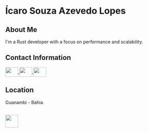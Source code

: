 # Ícaro Souza Azevedo Lopes

## About Me
I'm a Rust developer with a focus on performance and scalability.

## Contact Information
<a href="https://t.me/icarors" target="_blank">
  <img align="center" height="30" width="40" src="https://img.icons8.com/?size=1x&id=9R1sV3QvY18K&format=png"/>
</a>

<a href="https://www.linkedin.com/in/%C3%ADcaro-lopes-854705217/" target="_blank">
  <img align="center" height="30" width="40" src="https://cdn.jsdelivr.net/gh/devicons/devicon/icons/linkedin/linkedin-plain.svg"/>
</a>

<a href="mailto:sicaro800@gmail.com" target="_blank">
  <img align="center" height="30" width="40" src="https://img.icons8.com/?size=1x&id=Y2GfpkgYNp42&format=png"/>
</a>

## Location
Guanambi - Bahia


<div style="display: inline_block"><br>
  <img align="center" heigh="30" width="40" src="https://cdn.jsdelivr.net/gh/devicons/devicon/icons/rust/rust-plain.svg"/>
</div>
